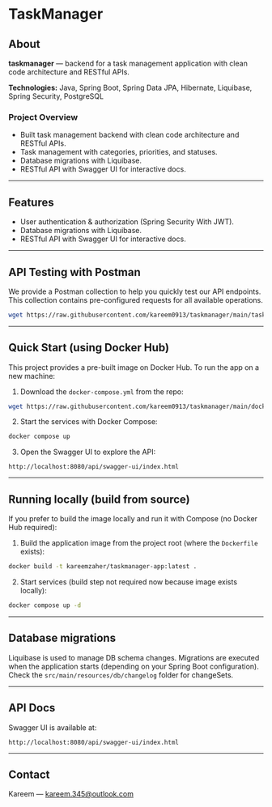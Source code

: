 # TaskManager

## About

**taskmanager** — backend for a task management application with clean code architecture and RESTful APIs.


**Technologies:** Java, Spring Boot, Spring Data JPA, Hibernate, Liquibase, Spring Security, PostgreSQL

### Project Overview

* Built task management backend with clean code architecture and RESTful APIs.
* Task management with categories, priorities, and statuses.
* Database migrations with Liquibase.
* RESTful API with Swagger UI for interactive docs.

---

## Features

* User authentication & authorization (Spring Security With JWT).
* Database migrations with Liquibase.
* RESTful API with Swagger UI for interactive docs.

---
## API Testing with Postman
We provide a Postman collection to help you quickly test our API endpoints. This collection contains pre-configured requests for all available operations.

```bash
wget https://raw.githubusercontent.com/kareem0913/taskmanager/main/taskmanager.postman_collection.json
```
---

## Quick Start (using Docker Hub)

This project provides a pre-built image on Docker Hub. To run the app on a new machine:

1. Download the `docker-compose.yml` from the repo:

```bash
wget https://raw.githubusercontent.com/kareem0913/taskmanager/main/docker-compose.yml
```

2. Start the services with Docker Compose:

```bash
docker compose up
```

3. Open the Swagger UI to explore the API:

```
http://localhost:8080/api/swagger-ui/index.html
```
---

## Running locally (build from source)

If you prefer to build the image locally and run it with Compose (no Docker Hub required):

1. Build the application image from the project root (where the `Dockerfile` exists):

```bash
docker build -t kareemzaher/taskmanager-app:latest .
```

2. Start services (build step not required now because image exists locally):

```bash
docker compose up -d
```

---

## Database migrations

Liquibase is used to manage DB schema changes. Migrations are executed when the application starts (depending on your Spring Boot configuration). Check the `src/main/resources/db/changelog` folder for changeSets.

---

## API Docs

Swagger UI is available at:

```
http://localhost:8080/api/swagger-ui/index.html
```
---

## Contact

Kareem — <kareem.345@outlook.com>
